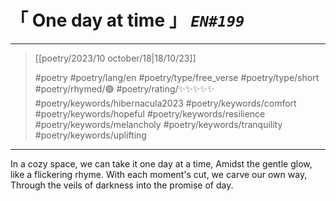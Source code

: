 # &#12300; One day at time &#12301; *`EN#199`*

---

> [[poetry/2023/10 october/18|18/10/23]]
> 
> #poetry 
> #poetry/lang/en 
> #poetry/type/free_verse #poetry/type/short 
> #poetry/rhymed/🟢 
> #poetry/rating/✨✨✨✨✨ 
> #poetry/keywords/hibernacula2023 #poetry/keywords/comfort #poetry/keywords/hopeful #poetry/keywords/resilience #poetry/keywords/melancholy #poetry/keywords/tranquility #poetry/keywords/uplifting 

---

In a cozy space, we can take it one day at a time,
Amidst the gentle glow, like a flickering rhyme.
With each moment's cut, we carve our own way,
Through the veils of darkness into the promise of day.